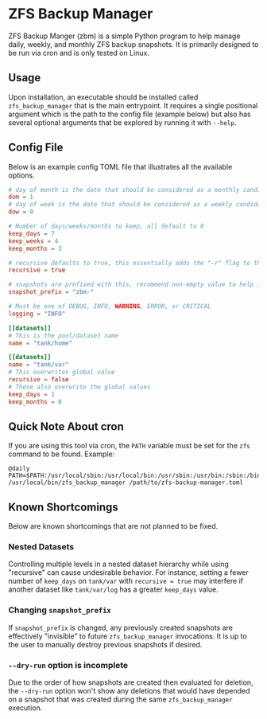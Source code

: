 # ZFS Backup Manager
ZFS Backup Manger (zbm) is a simple Python program to help manage daily, weekly, and monthly ZFS backup snapshots.  It
is primarily designed to be run via cron and is only tested on Linux.

## Usage
Upon installation, an executable should be installed called `zfs_backup_manager` that is the main entrypoint.  It
requires a single positional argument which is the path to the config file (example below) but also has several optional
arguments that be explored by running it with `--help`.

## Config File
Below is an example config TOML file that illustrates all the available options.

```toml
# day of month is the date that should be considered as a monthly candidate, defaults to 1 (1st of month)
dom = 1
# day of week is the date that should be considered as a weekly candidate, defaults to 0 (Sunday)
dow = 0

# Number of days/weeks/months to keep, all default to 0
keep_days = 7
keep_weeks = 4
keep_months = 3

# recursive defaults to true, this essentially adds the "-r" flag to the zfs commands
recursive = true

# snapshots are prefixed with this, recommend non-empty value to help idenify zbm-controlled snapshots
snapshot_prefix = "zbm-"

# Must be one of DEBUG, INFO, WARNING, ERROR, or CRITICAL
logging = "INFO"

[[datasets]]
# This is the pool/dataset name
name = "tank/home"

[[datasets]]
name = "tank/var"
# This overwrites global value
recursive = false
# These also overwrite the global values
keep_days = 1
keep_months = 0
```

## Quick Note About cron
If you are using this tool via cron, the `PATH` variable must be set for the `zfs` command to be found.  Example:

```
@daily  PATH=$PATH:/usr/local/sbin:/usr/local/bin:/usr/sbin:/usr/bin:/sbin:/bin /usr/local/bin/zfs_backup_manager /path/to/zfs-backup-manager.toml
```

## Known Shortcomings
Below are known shortcomings that are not planned to be fixed.

### Nested Datasets
Controlling multiple levels in a nested dataset hierarchy while using "recursive" can cause undesirable behavior. For
instance, setting a fewer number of `keep_days` on `tank/var` with `recursive = true` may interfere if another dataset
like `tank/var/log` has a greater `keep_days` value.

### Changing `snapshot_prefix`
If `snapshot_prefix` is changed, any previously created snapshots are effectively "invisible" to future
`zfs_backup_manager` invocations.  It is up to the user to manually destroy previous snapshots if desired.


### `--dry-run` option is incomplete
Due to the order of how snapshots are created then evaluated for deletion, the `--dry-run` option won't show any
deletions that would have depended on a snapshot that was created during the same `zfs_backup_manager` execution.
